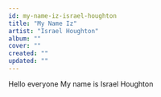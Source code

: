 ```yaml
---
id: my-name-iz-israel-houghton
title: "My Name Iz"
artist: "Israel Houghton"
album: ""
cover: ""
created: ""
updated: ""
---
```


Hello everyone
My name is Israel Houghton